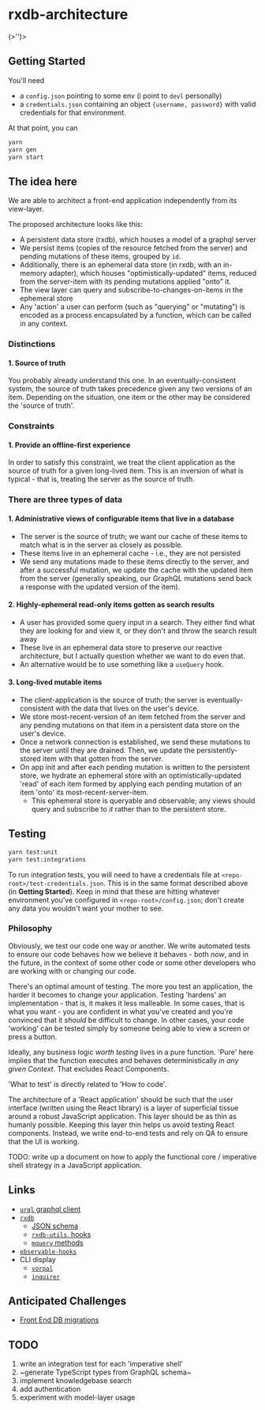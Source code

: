 # rxdb-architecture

(>'')>

## Getting Started

You'll need

- a `config.json` pointing to some env (i point to `devl` personally)
- a `credentials.json` containing an object `{username, password}` with valid credentials for that environment.

At that point, you can

```sh
yarn
yarn gen
yarn start
```

## The idea here

We are able to architect a front-end application independently from its
view-layer.

The proposed architecture looks like this:

- A persistent data store (rxdb), which houses a model of a graphql server
- We persist items (copies of the resource fetched from the server) and
  pending mutations of these items, grouped by `id`.
- Additionally, there is an ephemeral data store (in rxdb, with an
  in-memory adapter), which houses "optimistically-updated" items,
  reduced from the server-item with its pending mutations applied "onto" it.
- The view layer can query and subscribe-to-changes-on-items in the
  ephemeral store
- Any 'action' a user can perform (such as "querying" or "mutating") is
  encoded as a process encapsulated by a function, which can be called in any
  context.

### Distinctions

#### 1. Source of truth

You probably already understand this one.  In an eventually-consistent system, the source of truth takes precedence given any two versions of an item.  Depending on the situation, one item or the other may be considered the 'source of truth'.

### Constraints

#### 1. Provide an offline-first experience

In order to satisfy this constraint, we treat the client application as the source of truth for a given long-lived item. This is an inversion of what is typical - that is, treating the server as the source of truth.

### There are three types of data

#### 1. Administrative views of configurable items that live in a database

- The server is the source of truth; we want our cache of these items to match what is in the server as closely as possible.
- These items live in an ephemeral cache - i.e., they are not persisted
- We send any mutations made to these items directly to the server, and after a successful mutation, we update the cache with the updated item from the server (generally speaking, our GraphQL mutations send back a response with the updated version of the item).

#### 2. Highly-ephemeral read-only items gotten as search results

- A user has provided some query input in a search.  They either find what they are looking for and view it, or they don't and throw the search result away
- These live in an ephemeral data store to preserve our reactive architecture, but I actually question whether we want to do even that.
- An alternative would be to use something like a `useQuery` hook.

#### 3. Long-lived mutable items

- The client-application is the source of truth; the server is eventually-consistent with the data that lives on the user's device.
- We store most-recent-version of an item fetched from the server and any pending mutations on that item in a persistent data store on the user's device.
- Once a network connection is established, we send these mutations to the server until they are drained.  Then, we update the persistently-stored item with that gotten from the server.
- On app init and after each pending mutation is written to the persistent store, we hydrate an ephemeral store with an optimistically-updated 'read' of each item formed by applying each pending mutation of an item 'onto' its most-recent-server-item.
  - This ephemeral store is queryable and observable; any views should query and subscribe to _it_ rather than to the persistent store.

## Testing

```sh
yarn test:unit
yarn test:integrations
```

To run integration tests, you will need to have a credentials file at `<repo-root>/test-credentials.json`.  This is in the same format described above (in __Getting Started__).  Keep in mind that these are hitting whatever environment you've configured in `<repo-root>/config.json`; don't create any data you wouldn't want your mother to see.

### Philosophy

Obviously, we test our code one way or another.  We write automated tests to ensure our code behaves how we believe it behaves - both _now_, and in the future, in the context of some other code or some other developers who are working with or changing our code.

There's an optimal amount of testing.  The more you test an application, the harder it becomes to change your application.  Testing 'hardens' an implementation - that is, it makes it less malleable.  In some cases, that is what you want - you are confident in what you've created and you're convinced that it _should_ be difficult to change.  In other cases, your code 'working' can be tested simply by someone being able to view a screen or press a button.

Ideally, any business logic _worth testing_ lives in a pure function.  'Pure' here implies that the function executes and behaves deterministically _in any given Context_.  That excludes React Components.

'What to test' is directly related to 'How to code'.

The architecture of a 'React application' should be such that the user interface (written using the React library) is a layer of superficial tissue around a robust JavaScript application.  This layer should be as thin as humanly possible.  Keeping this layer thin helps us avoid testing React components.  Instead, we write end-to-end tests and rely on QA to ensure that the UI is working.

TODO: write up a document on how to apply the functional core / imperative shell strategy in a JavaScript application.

## Links

- [`urql` graphql client](https://formidable.com/open-source/urql/docs/api/core/)
- [`rxdb`](https://rxdb.info/)
  - [JSON schema](https://json-schema.org/learn/getting-started-step-by-step)
  - [`rxdb-utils`, hooks](https://github.com/rafamel/rxdb-utils#hooks)
  - [`mquery` methods](https://github.com/aheckmann/mquery/blob/master/README.md)
- [`observable-hooks`](https://github.com/crimx/observable-hooks/blob/master/docs/api/README.md#useobservablestate)
- CLI display
  - [`vorpal`](https://github.com/dthree/vorpal/)
  - [`inquirer`](https://github.com/SBoudrias/Inquirer.js/)

## Anticipated Challenges

- [Front End DB migrations](https://rxdb.info/questions-answers.html)

## TODO

1. write an integration test for each 'imperative shell'
2. ~generate TypeScript types from GraphQL schema~
3. implement knowledgebase search
4. add authentication
5. experiment with model-layer usage
